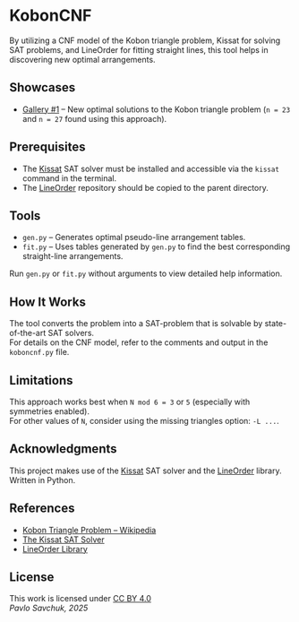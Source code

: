 # KobonCNF

By utilizing a CNF model of the Kobon triangle problem, Kissat for solving SAT problems, and LineOrder for fitting straight lines, this tool helps in discovering new optimal arrangements.

## Showcases

- [Gallery #1](https://zegalur.github.io/line-order/gallery/kobon.html) – New optimal solutions to the Kobon triangle problem (`n = 23` and `n = 27` found using this approach).

## Prerequisites

- The [Kissat](https://github.com/arminbiere/kissat) SAT solver must be installed and accessible via the `kissat` command in the terminal.
- The [LineOrder](https://github.com/zegalur/line-order) repository should be copied to the parent directory.

## Tools

- `gen.py` – Generates optimal pseudo-line arrangement tables.
- `fit.py` – Uses tables generated by `gen.py` to find the best corresponding straight-line arrangements.

Run `gen.py` or `fit.py` without arguments to view detailed help information.

## How It Works

The tool converts the problem into a SAT-problem that is solvable by state-of-the-art SAT solvers.  
For details on the CNF model, refer to the comments and output in the `koboncnf.py` file.

## Limitations

This approach works best when `N mod 6 = 3` or `5` (especially with symmetries enabled).  
For other values of `N`, consider using the missing triangles option: `-L ...`.

## Acknowledgments

This project makes use of the [Kissat](https://github.com/arminbiere/kissat) SAT solver and the [LineOrder](https://github.com/zegalur/line-order) library. Written in Python.

## References

- [Kobon Triangle Problem – Wikipedia](https://en.wikipedia.org/wiki/Kobon_triangle_problem)
- [The Kissat SAT Solver](https://github.com/arminbiere/kissat)
- [LineOrder Library](https://github.com/zegalur/line-order)

## License

This work is licensed under [CC BY 4.0](https://creativecommons.org/licenses/by/4.0/)  
*Pavlo Savchuk, 2025*

